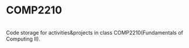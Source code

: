 # COMP2210
<br />
Code storage for activities&projects in class COMP2210(Fundamentals of Computing II).
<br />
